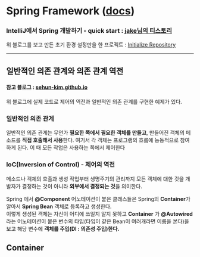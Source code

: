 # Spring Framework ([docs](https://docs.spring.io/spring-framework/docs/current/reference/html/core.html#spring-core))

### IntelliJ에서 Spring 개발하기 - quick start : [jake님의 티스토리](https://glow153.tistory.com/25)

위 블로그를 보고 만든 초기 환경 설정만을 한 프로젝트 : [Initialize Repository](https://github.com/LeeJun1118/spring-frame-work-test-project)

---

## 일반적인 의존 관계와 의존 관계 역전

#### 참고 블로그 :  [sehun-kim.github.io](https://sehun-kim.github.io/sehun/springbean-lifecycle/)

위 블로그에 실제 코드로 제어의 역전과 일반적인 의존 관계를 구현한 예제가 있다.

### 일반적인 의존 관계

일반적인 의존 관계는 무언가 **필요한 쪽에서 필요한 객체를 만들고**, 만들어진 객체의 메소드를 **직접 호출해서 사용**한다. 여기서 각 객체는 프로그램의 흐름에 능동적으로 참여하게 된다. 이 때 모든 작업은
사용하는 쪽에서 제어한다

### IoC(Inversion of Control) - 제어의 역전

메소드나 객체의 호출과 생성 작업부터 생명주기의 관리까지 모든 객체에 대한 것을 개발자가 결정하는 것이 아니라 **외부에서 결정되는 것**을 의미한다.</br>

Spring 에서 **@Component** 어노테이션이 붙은 클래스들은 Spring의 **Container**가 알아서 **Spring Bean** 객체로 등록하고 생성한다.  </br>
이렇게 생성된 객체는 자신이 어디에 쓰일지 알지 못하고 **Container** 가 **@Autowired**라는 어노테이션이 붙은 변수의 타입(타입이 같은 Bean이 여러개라면 이름을 본다)을 보고 해당
변수에 **객체를 주입(DI : 의존성 주입)한다.**

## Container
